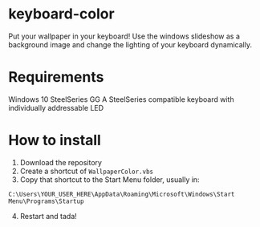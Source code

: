 # keyboard-color
 Put your wallpaper in your keyboard!
 Use the windows slideshow as a background image and change the lighting of your keyboard dynamically.

# Requirements
 Windows 10
 SteelSeries GG
 A SteelSeries compatible keyboard with individually addressable LED
 
# How to install
 1. Download the repository
 2. Create a shortcut of `WallpaperColor.vbs`
 3. Copy that shortcut to the Start Menu folder, usually in:
```
C:\Users\YOUR_USER_HERE\AppData\Roaming\Microsoft\Windows\Start Menu\Programs\Startup
```
 4. Restart and tada! 
